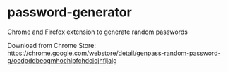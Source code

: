# password-generator
Chrome and Firefox extension to generate random passwords

Download from Chrome Store: https://chrome.google.com/webstore/detail/genpass-random-password-g/ocdpddbeogmhochlpfchdcjojhfljalg
